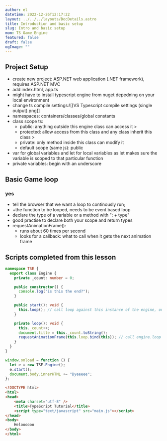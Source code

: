 ```yaml
---
author: el
datetime: 2022-12-26T12∶17∶22
layout: ../../../layouts/DocDetails.astro
title: Introduction and basic setup
slug: Intro and basic setup
mom: TS Game Engine
featured: false
draft: false
ogImage: ""
---
```


## Project Setup

- create new project: ASP.NET web application (.NET framework), requires ASP.NET MVC
- add index.html, app.ts
- might have to install typescript engine from nuget depedning on your local environment
- change ts compile settings:![[VS Typescript compile settings (single output).png]]
- namespaces: containers/classes/global constants
- class scope ts:
  - public: anything outside this engine class can access it >
  - protected: allow access from this class and any class inherit this class >
  - private: only method inside this class can modify it
  - default scope (same js): public
- var for global variables and let for local variables as let makes sure the variable is scoped to that particular function
- private variables: begin with an underscore

## Basic Game loop

### yes

- tell the browser that we want a loop to continously run;
- +the function to be looped, needs to be event based loop
- declare the type of a variable or a method with ": + type"
- good practise to declare both your scope and return types
- requestAnimationFrame():
  - runs about 60 times per second
  - looks for a callback: what to call when it gets the next animation frame

## Scripts completed from this lesson

```typescript
namespace TSE {
  export class Engine {
    private _count: number = 0;

    public constructor() {
      console.log("is this the end?");
    }

    public start(): void {
      this.loop(); // call loop against this instance of the engine, once
    }

    private loop(): void {
      this._count++;
      document.title = this._count.toString();
      requestAnimationFrame(this.loop.bind(this)); // call engine.loop for this instance of engine.loop, will not be called for another instance if created
    }
  }
}

window.onload = function () {
  let e = new TSE.Engine();
  e.start();
  document.body.innerHTML += "Byeeeee";
};
```

```HTML
<!DOCTYPE html>
<html>
<head>
    <meta charset="utf-8" />
    <title>TypeScript Tutorial</title>
    <script type="text/javascript" src="main.js"></script>
</head>
<body>
    Heloooooo
</body>
</html>
```
